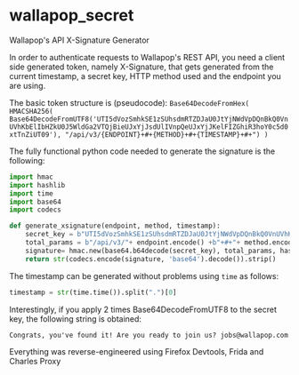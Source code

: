 # wallapop_secret
Wallapop's API X-Signature Generator

In order to authenticate requests to Wallapop's REST API, you need a client side generated token, namely X-Signature, that gets generated from the current timestamp, a secret key, HTTP method used and the endpoint you are using.

The basic token structure is (pseudocode):
`Base64DecodeFromHex( HMACSHA256( Base64DecodeFromUTF8('UTI5dVozSmhkSE1zSUhsdmRTZDJaU0JtYjNWdVpDQnBkQ0VnUVhKbElIbHZkU0J5WldGa2VTQjBieUJxYjJsdUlIVnpQeUJxYjJKelFIZGhiR3hoY0c5d0xtTnZiUT09'), "/api/v3/{ENDPOINT}+#+{METHOD}+#+{TIMESTAMP}+#+") )`

The fully functional python code needed to generate the signature is the following:
```python
import hmac
import hashlib
import time
import base64
import codecs

def generate_xsignature(endpoint, method, timestamp):
    secret_key = b"UTI5dVozSmhkSE1zSUhsdmRTZDJaU0JtYjNWdVpDQnBkQ0VnUVhKbElIbHZkU0J5WldGa2VTQjBieUJxYjJsdUlIVnpQeUJxYjJKelFIZGhiR3hoY0c5d0xtTnZiUT09"
    total_params = b"/api/v3/"+ endpoint.encode() +b"+#+"+ method.encode() +b"+#+" + timestamp.encode() + b"+#+"
    signature= hmac.new(base64.b64decode(secret_key), total_params, hashlib.sha256).digest()
    return str(codecs.encode(signature, 'base64').decode()).strip()
```

The timestamp can be generated without problems using `time` as follows:
```python
timestamp = str(time.time()).split(".")[0]
```

Interestingly, if you apply 2 times Base64DecodeFromUTF8 to the secret key, the following string is obtained:
```
Congrats, you've found it! Are you ready to join us? jobs@wallapop.com
```

Everything was reverse-engineered using Firefox Devtools, Frida and Charles Proxy
